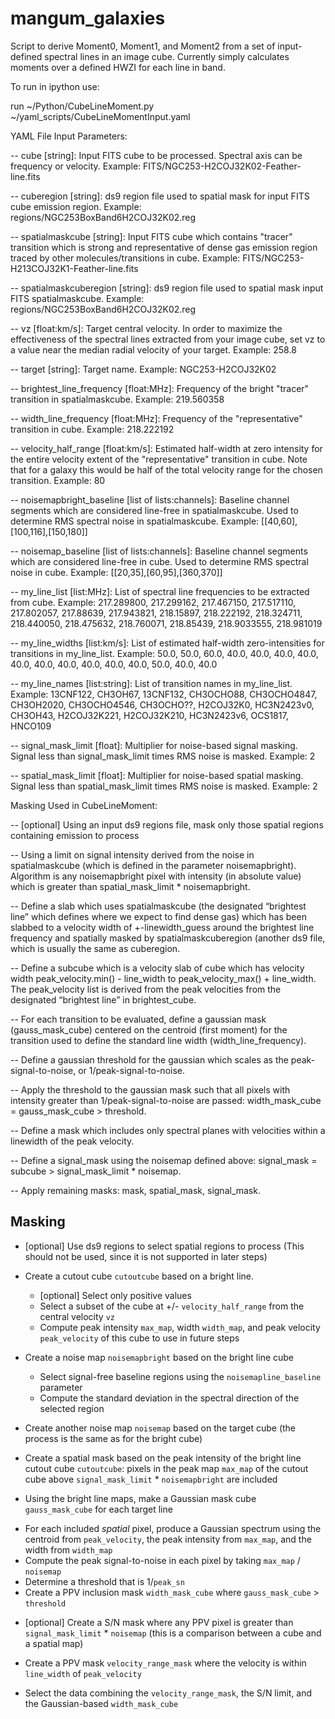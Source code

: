 # mangum_galaxies

Script to derive Moment0, Moment1, and Moment2 from a set of
input-defined spectral lines in an image cube.  Currently simply
calculates moments over a defined HWZI for each line in band. 

To run in ipython use:

run ~/Python/CubeLineMoment.py ~/yaml_scripts/CubeLineMomentInput.yaml


YAML File Input Parameters:

-- cube [string]: Input FITS cube to be processed.  Spectral axis can be
   frequency or velocity.
   Example: FITS/NGC253-H2COJ32K02-Feather-line.fits

-- cuberegion [string]: ds9 region file used to spatial mask for input FITS
   cube emission region.
   Example: regions/NGC253BoxBand6H2COJ32K02.reg

-- spatialmaskcube [string]: Input FITS cube which contains "tracer"
   transition which is strong and representative of dense gas emission
   region traced by other molecules/transitions in cube.
   Example: FITS/NGC253-H213COJ32K1-Feather-line.fits

-- spatialmaskcuberegion [string]: ds9 region file used to spatial
   mask input FITS spatialmaskcube.
   Example: regions/NGC253BoxBand6H2COJ32K02.reg

-- vz [float:km/s]: Target central velocity.  In order to maximize the
   effectiveness of the spectral lines extracted from your image cube,
   set vz to a value near the median radial velocity of your target.
   Example: 258.8

-- target [string]: Target name.
   Example: NGC253-H2COJ32K02

-- brightest_line_frequency [float:MHz]: Frequency of the bright
   "tracer" transition in spatialmaskcube.
   Example: 219.560358

-- width_line_frequency [float:MHz]: Frequency of the "representative"
   transition in cube.
   Example: 218.222192

-- velocity_half_range [float:km/s]: Estimated half-width at zero
   intensity for the entire velocity extent of the "representative"
   transition in cube.  Note that for a galaxy this would be half of
   the total velocity range for the chosen transition.
   Example: 80

-- noisemapbright_baseline [list of lists:channels]: Baseline channel segments
   which are considered line-free in spatialmaskcube.  Used to
   determine RMS spectral noise in spatialmaskcube.
   Example: [[40,60],[100,116],[150,180]]
   
-- noisemap_baseline [list of lists:channels]: Baseline channel segments
   which are considered line-free in cube.  Used to determine RMS
   spectral noise in cube.
   Example: [[20,35],[60,95],[360,370]]

-- my_line_list [list:MHz]: List of spectral line frequencies to be
   extracted from cube.
   Example: 217.289800, 217.299162, 217.467150, 217.517110, 217.802057, 217.88639, 217.943821, 218.15897, 218.222192, 218.324711, 218.440050, 218.475632, 218.760071, 218.85439, 218.9033555, 218.981019

-- my_line_widths [list:km/s]: List of estimated half-width
   zero-intensities for transitions in my_line_list.
   Example: 50.0, 50.0, 60.0, 40.0, 40.0, 40.0, 40.0, 40.0, 40.0, 40.0, 40.0, 40.0, 40.0, 50.0, 40.0, 40.0

-- my_line_names [list:string]: List of transition names in my_line_list.
   Example: 13CNF122, CH3OH67, 13CNF132, CH3OCHO88, CH3OCHO4847, CH3OH2020, CH3OCHO4546, CH3OCHO??, H2COJ32K0, HC3N2423v0, CH3OH43, H2COJ32K221, H2COJ32K210, HC3N2423v6, OCS1817, HNCO109

-- signal_mask_limit [float]: Multiplier for noise-based signal
   masking.  Signal less than signal_mask_limit times RMS noise is
   masked. 
   Example: 2

-- spatial_mask_limit [float]: Multiplier for noise-based spatial
   masking.  Signal less than spatial_mask_limit times RMS noise is
   masked. 
   Example: 2



Masking Used in CubeLineMoment:

-- [optional] Using an input ds9 regions file, mask only those spatial
regions containing emission to process


-- Using a limit on signal intensity derived from the noise in
spatialmaskcube (which is defined in the parameter noisemapbright).
Algorithm is any noisemapbright pixel with intensity (in absolute
value) which is greater than spatial_mask_limit * noisemapbright.

-- Define a slab which uses spatialmaskcube (the designated “brightest
line” which defines where we expect to find dense gas) which has been
slabbed to a velocity width of +-linewidth_guess around the brightest
line frequency and spatially masked by spatialmaskcuberegion (another
ds9 file, which is usually the same as cuberegion.

-- Define a subcube which is a velocity slab of cube which has velocity
width peak_velocity.min() - line_width to peak_velocity_max() +
line_width.  The peak_velocity list is derived from the peak
velocities from the designated “brightest line” in brightest_cube.

-- For each transition to be evaluated, define a gaussian mask
(gauss_mask_cube) centered on the centroid (first moment) for the
transition used to define the standard line width
(width_line_frequency). 

-- Define a gaussian threshold for the gaussian which scales as the
peak-signal-to-noise, or 1/peak-signal-to-noise.

-- Apply the threshold to the gaussian mask such that all pixels with
intensity greater than 1/peak-signal-to-noise are passed:
width_mask_cube = gauss_mask_cube > threshold.

-- Define a mask which includes only spectral planes with velocities 
within a linewidth of the peak velocity.

-- Define a signal_mask using the noisemap defined above:
signal_mask = subcube > signal_mask_limit * noisemap.

-- Apply remaining masks: mask, spatial_mask, signal_mask.

## Masking

* [optional] Use ds9 regions to select spatial regions to process
   (This should not be used, since it is not supported in later steps)

* Create a cutout cube `cutoutcube` based on a bright line.
  - [optional] Select only positive values
  - Select a subset of the cube at +/- `velocity_half_range` from 
    the central velocity `vz`
  - Compute peak intensity `max_map`, width `width_map`, and peak velocity
    `peak_velocity` of this cube to use in future steps

* Create a noise map `noisemapbright` based on the bright line cube
  - Select signal-free baseline regions using the `noisemapline_baseline` parameter
  - Compute the standard deviation in the spectral direction of the selected region

* Create another noise map `noisemap` based on the target cube (the process is
  the same as for the bright cube)

* Create a spatial mask based on the peak intensity of the bright line cutout cube `cutoutcube`:
  pixels in the peak map `max_map` of the cutout cube above `signal_mask_limit` *
  `noisemapbright` are included

* Using the bright line maps, make a Gaussian mask cube `gauss_mask_cube` for each target line
 - For each included _spatial_ pixel, produce a Gaussian spectrum using the centroid
 from `peak_velocity`, the peak intensity from `max_map`, and the width from `width_map`
 - Compute the peak signal-to-noise in each pixel by taking `max_map` / `noisemap`
 - Determine a threshold that is 1/`peak_sn`
 - Create a PPV inclusion mask `width_mask_cube` where `gauss_mask_cube` > `threshold`

* [optional] Create a S/N mask where any PPV pixel is greater than
  `signal_mask_limit` * `noisemap` (this is a comparison between a cube and a
  spatial map)

* Create a PPV mask `velocity_range_mask` where the velocity is within
  `line_width` of `peak_velocity`

* Select the data combining the `velocity_range_mask`, the S/N limit, and the
  Gaussian-based `width_mask_cube`
